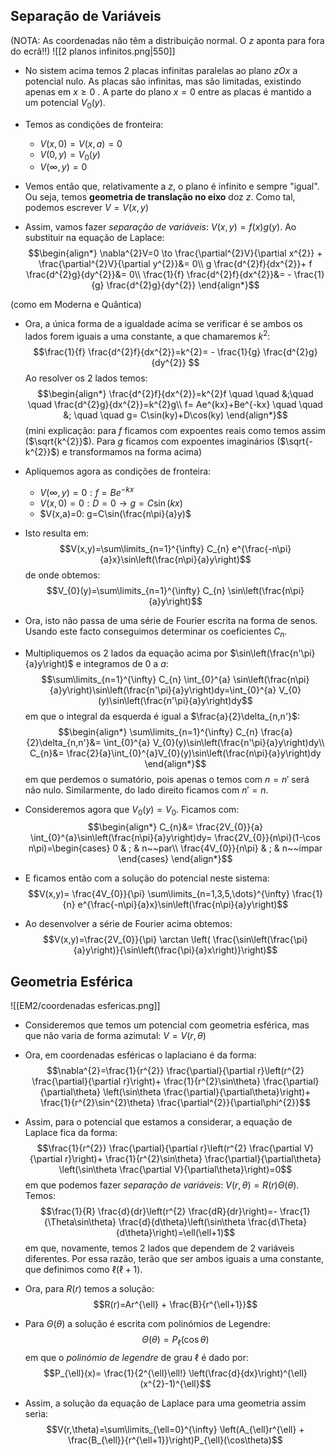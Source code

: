 ## Separação de Variáveis
(NOTA: As coordenadas não têm a distribuição normal. O $z$ aponta para fora do ecrã!!)
![[2 planos infinitos.png|550]]
- No sistem acima temos 2 placas infinitas paralelas ao plano $zOx$ a potencial nulo. As placas são infinitas, mas são limitadas, existindo apenas em $x\ge0$ . A parte do plano $x=0$ entre as placas é mantido a um potencial $V_{0}(y)$.
- Temos as condições de fronteira:
    - $V(x,0)=V(x,a)=0$
    - $V(0,y)=V_{0}(y)$
    - $V(\infty,y)=0$

- Vemos então que, relativamente a $z$, o plano é infinito e sempre "igual". Ou seja, temos **geometria de translação no eixo** doz $z$. Como tal, podemos escrever $V=V(x,y)$
- Assim, vamos fazer *separação de variáveis*: $V(x,y)=f(x)g(y)$. Ao substituir na equação de Laplace:
$$\begin{align*}
\nabla^{2}V=0 \to \frac{\partial^{2}V}{\partial x^{2}} + \frac{\partial^{2}V}{\partial y^{2}}&= 0\\
g \frac{d^{2}f}{dx^{2}}+ f \frac{d^{2}g}{dy^{2}}&= 0\\
\frac{1}{f} \frac{d^{2}f}{dx^{2}}&= - \frac{1}{g} \frac{d^{2}g}{dy^{2}} 
\end{align*}$$

(como em Moderna e Quântica)
- Ora, a única forma de a igualdade acima se verificar é se ambos os lados forem iguais a uma constante, a que chamaremos $k^{2}$:
$$\frac{1}{f} \frac{d^{2}f}{dx^{2}}=k^{2}= - \frac{1}{g} \frac{d^{2}g}{dy^{2}} $$
Ao resolver os 2 lados temos:
$$\begin{align*}
\frac{d^{2}f}{dx^{2}}=k^{2}f \quad \quad &;\quad \quad \frac{d^{2}g}{dx^{2}}=k^{2}g\\
f= Ae^{kx}+Be^{-kx} \quad \quad &; \quad \quad g= C\sin(ky)+D\cos(ky)
\end{align*}$$
(mini explicação: para $f$ ficamos com expoentes reais como temos assim ($\sqrt{k^{2}}$). Para $g$ ficamos com expoentes imaginários ($\sqrt{-k^{2}}$) e transformamos na forma acima)

- Apliquemos agora as condições de fronteira:
    - $V(\infty,y)=0: f=B e^{-kx}$
    - $V(x,0)=0: D=0 \to g=C\sin(kx)$ 
    - $V(x,a)=0: g=C\sin(\frac{n\pi}{a}y)$

- Isto resulta em:
$$V(x,y)=\sum\limits_{n=1}^{\infty} C_{n} e^{\frac{-n\pi}{a}x}\sin\left(\frac{n\pi}{a}y\right)$$
de onde obtemos:
$$V_{0}(y)=\sum\limits_{n=1}^{\infty} C_{n} \sin\left(\frac{n\pi}{a}y\right)$$
- Ora, isto não passa de uma série de Fourier escrita na forma de senos. Usando este facto conseguimos determinar os coeficientes $C_{n}$.
- Multipliquemos os 2 lados da equação acima por $\sin\left(\frac{n'\pi}{a}y\right)$ e integramos de $0$ a $a$:
$$\sum\limits_{n=1}^{\infty} C_{n} \int_{0}^{a} \sin\left(\frac{n\pi}{a}y\right)\sin\left(\frac{n'\pi}{a}y\right)dy=\int_{0}^{a} V_{0}(y)\sin\left(\frac{n'\pi}{a}y\right)dy$$
em que o integral da esquerda é igual a $\frac{a}{2}\delta_{n,n'}$:
$$\begin{align*}
\sum\limits_{n=1}^{\infty} C_{n} \frac{a}{2}\delta_{n,n'}&= \int_{0}^{a} V_{0}(y)\sin\left(\frac{n'\pi}{a}y\right)dy\\
C_{n}&= \frac{2}{a}\int_{0}^{a}V_{0}(y)\sin\left(\frac{n\pi}{a}y\right)dy
\end{align*}$$
em que perdemos o sumatório, pois apenas o temos com $n=n'$ será não nulo. Similarmente, do lado direito ficamos com $n'=n$.
- Consideremos agora que $V_{0}(y)=V_{0}$. Ficamos com:
$$\begin{align*}
C_{n}&= \frac{2V_{0}}{a} \int_{0}^{a}\sin\left(\frac{n\pi}{a}y\right)dy= \frac{2V_{0}}{n\pi}(1-\cos n\pi)=\begin{cases}
0 & ; & n~~par\\ \frac{4V_{0}}{n\pi}  & ; & n~~ímpar
\end{cases}
\end{align*}$$
- E ficamos então com a solução do potencial neste sistema:
$$V(x,y)= \frac{4V_{0}}{\pi} \sum\limits_{n=1,3,5,\dots}^{\infty} \frac{1}{n} e^{\frac{-n\pi}{a}x}\sin\left(\frac{n\pi}{a}y\right)$$
- Ao desenvolver a série de Fourier acima obtemos:
$$V(x,y)=\frac{2V_{0}}{\pi} \arctan \left( \frac{\sin\left(\frac{\pi}{a}y\right)}{\sin\left(\frac{\pi}{a}x\right)}\right)$$

## Geometria Esférica
![[EM2/coordenadas esfericas.png]]
- Consideremos que temos um potencial com geometria esférica, mas que não varia de forma azimutal: $V=V(r,\theta)$
- Ora, em coordenadas esféricas o laplaciano é da forma:
$$\nabla^{2}=\frac{1}{r^{2}} \frac{\partial}{\partial r}\left(r^{2} \frac{\partial}{\partial r}\right)+ \frac{1}{r^{2}\sin\theta} \frac{\partial}{\partial\theta} \left(\sin\theta \frac{\partial}{\partial\theta}\right)+ \frac{1}{r^{2}\sin^{2}\theta} \frac{\partial^{2}}{\partial\phi^{2}}$$
- Assim, para o potencial que estamos a considerar, a equação de Laplace fica da forma:
$$\frac{1}{r^{2}} \frac{\partial}{\partial r}\left(r^{2} \frac{\partial V}{\partial r}\right)+ \frac{1}{r^{2}\sin\theta} \frac{\partial}{\partial\theta} \left(\sin\theta \frac{\partial V}{\partial\theta}\right)=0$$
em que podemos fazer *separação de variáveis*: $V(r, \theta)=R(r)\Theta(\theta)$. Temos:
$$\frac{1}{R} \frac{d}{dr}\left(r^{2} \frac{dR}{dr}\right)=- \frac{1}{\Theta\sin\theta} \frac{d}{d\theta}\left(\sin\theta \frac{d\Theta}{d\theta}\right)=\ell(\ell+1)$$
em que, novamente, temos 2 lados que dependem de 2 variáveis diferentes. Por essa razão, terão que ser ambos iguais a uma constante, que definimos como $\ell(\ell+1)$.

- Ora, para $R(r)$ temos a solução:
$$R(r)=Ar^{\ell} + \frac{B}{r^{\ell+1}}$$
- Para $\Theta(\theta)$ a solução é escrita com polinómios de Legendre:
$$\Theta(\theta)= P_{\ell} (\cos\theta)$$
em que o *polinómio de legendre* de grau $\ell$ é dado por:
$$P_{\ell}(x)= \frac{1}{2^{\ell}\ell!} \left(\frac{d}{dx}\right)^{\ell}(x^{2}-1)^{\ell}$$
- Assim, a solução da equação de Laplace para uma geometria assim seria:
$$V(r,\theta)=\sum\limits_{\ell=0}^{\infty} \left(A_{\ell}r^{\ell} + \frac{B_{\ell}}{r^{\ell+1}}\right)P_{\ell}(\cos\theta)$$